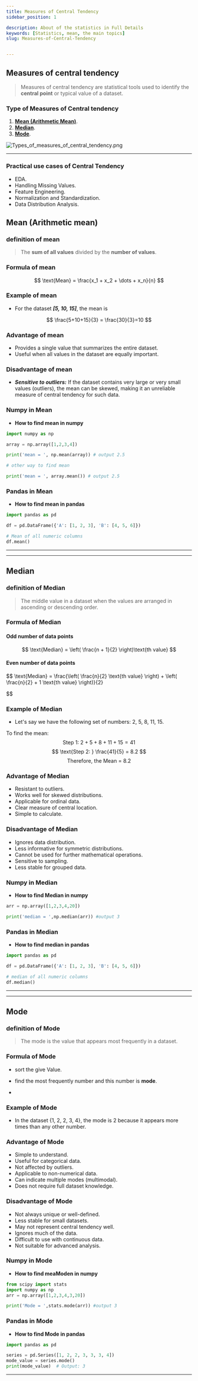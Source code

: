 ```yaml
---
title: Measures of Central Tendency
sidebar_position: 1

description: About of the statistics in Full Details
keywords: [Statistics, mean, the main topics]
slug: Measures-of-Central-Tendency


---
```

## Measures of central tendency

> Measures of central tendency are statistical tools used to identify the **central point** or typical value of a dataset.

### Type of Measures of Central tendency

1. [**Mean (Arithmetic Mean)**](#mean-arithmetic-mean).
2. [**Median**](#median).
3. [**Mode**](#mode).

![Types_of_measures_of_central_tendency.png](../img/Types_of_measures_of_central_tendency.png)

***

### Practical use cases of Central Tendency

- EDA.
- Handling Missing Values.
- Feature Engineering.
- Normalization and Standardization.
- Data Distribution Analysis.

## Mean (Arithmetic mean)

### definition of mean

> The **sum of all values** divided by the **number of values**.

### Formula of mean

$$
\text{Mean} = \frac{x_1 + x_2 + \dots + x_n}{n}
$$

### Example of mean

- For the dataset ***[5, 10, 15]***, the mean is

$$
\frac{5+10+15}{3} = \frac{30}{3}=10
$$

### Advantage of mean

- Provides a single value that summarizes the entire dataset.
- Useful when all values in the dataset are equally important.

### Disadvantage of mean

- ***Sensitive to outliers:*** If the dataset contains very large or very small values (outliers), the mean can be skewed, making it an unreliable measure of central tendency for such data.

### Numpy in Mean

- **How to find mean in numpy**

```python
import numpy as np

array = np.array([1,2,3,4])

print('mean = ', np.mean(array)) # output 2.5

# other way to find mean

print('mean = ', array.mean()) # output 2.5

```

### Pandas in Mean

- **How to find mean in pandas**

```py
import pandas as pd

df = pd.DataFrame({'A': [1, 2, 3], 'B': [4, 5, 6]})

# Mean of all numeric columns
df.mean() 
```

***

***

## Median

### definition of Median

> The middle value in a dataset when the values are arranged in ascending or descending order.

### Formula of Median

#### Odd number of data points

$$
\text{Median} = \left( \frac{n + 1}{2} \right)\text{th value}
$$

#### Even number of data points

$$
\text{Median} = \frac{\left( \frac{n}{2} \text{th value} \right) + \left( \frac{n}{2} + 1 \text{th value} \right)}{2}

$$

### Example of Median

- Let's say we have the following set of numbers: 2, 5, 8, 11, 15.

To find the mean:
$$
\text{Step 1: } 2 + 5 + 8 + 11 + 15 = 41
$$
$$
\text{Step 2: } \frac{41}{5} = 8.2
$$
$$
\text{Therefore, the Mean = 8.2}
$$

### Advantage of Median

- Resistant to outliers.
- Works well for skewed distributions.
- Applicable for ordinal data.
- Clear measure of central location.
- Simple to calculate.

### Disadvantage of Median

- Ignores data distribution.
- Less informative for symmetric distributions.
- Cannot be used for further mathematical operations.
- Sensitive to sampling.
- Less stable for grouped data.

### Numpy in Median

- **How to find Median in numpy**

```python
arr = np.array([1,2,3,4,20])

print('median = ',np.median(arr)) #output 3
```

### Pandas in Median

- **How to find median in pandas**

```py
import pandas as pd

df = pd.DataFrame({'A': [1, 2, 3], 'B': [4, 5, 6]})

# median of all numeric columns
df.median() 
```

***
***

## Mode

### definition of Mode

> The mode is the value that appears most frequently in a dataset.

### Formula of Mode

- sort the give Value.
- find the most frequently number and this number is **mode**.

-

### Example of Mode

- In the dataset {1, 2, 2, 3, 4}, the mode is 2 because it appears more times than any other number.

 
### Advantage of Mode

- Simple to understand.
- Useful for categorical data.
- Not affected by outliers.
- Applicable to non-numerical data.
- Can indicate multiple modes (multimodal).
- Does not require full dataset knowledge.

### Disadvantage of Mode

- Not always unique or well-defined.
- Less stable for small datasets.
- May not represent central tendency well.
- Ignores much of the data.
- Difficult to use with continuous data.
- Not suitable for advanced analysis.

### Numpy in Mode

- **How to find meaModen in numpy**

```python
from scipy import stats
import numpy as np
arr = np.array([1,2,3,4,3,20])

print('Mode = ',stats.mode(arr)) #output 3
```

### Pandas in Mode

- **How to find Mode in pandas**

```py
import pandas as pd

series = pd.Series([1, 2, 2, 3, 3, 3, 4])
mode_value = series.mode()
print(mode_value)  # Output: 3
```

***
